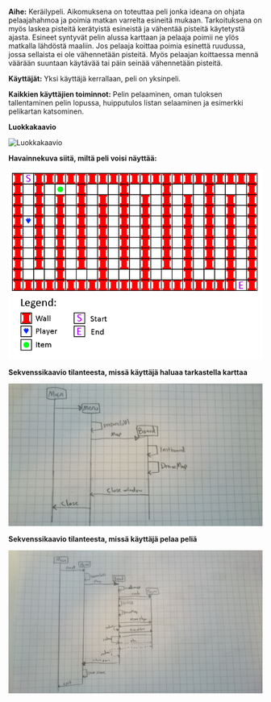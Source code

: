 **Aihe:** Keräilypeli. Aikomuksena on toteuttaa peli jonka ideana on ohjata pelaajahahmoa ja poimia matkan varrelta esineitä mukaan. Tarkoituksena on myös laskea pisteitä kerätyistä esineistä ja vähentää pisteitä käytetystä ajasta. Esineet syntyvät pelin alussa karttaan ja pelaaja poimii ne ylös matkalla lähdöstä maaliin. Jos pelaaja koittaa poimia esinettä ruudussa, jossa sellaista ei ole vähennetään pisteitä. Myös pelaajan koittaessa mennä väärään suuntaan käytävää tai päin seinää vähennetään pisteitä.

**Käyttäjät:** Yksi käyttäjä kerrallaan, peli on yksinpeli.

**Kaikkien käyttäjien toiminnot:** Pelin pelaaminen, oman tuloksen tallentaminen pelin lopussa, huipputulos listan selaaminen ja esimerkki pelikartan katsominen.
 
**Luokkakaavio**

![Luokkakaavio](https://raw.githubusercontent.com/ollikehy/CollectorGame/master/dokumentaatio/luokkakaavio.png)

**Havainnekuva siitä, miltä peli voisi näyttää:** 
 
![Havainnekuva pelistä](https://raw.githubusercontent.com/ollikehy/CollectorGame/master/dokumentaatio/havainnekuva.png)

**Sekvenssikaavio tilanteesta, missä käyttäjä haluaa tarkastella karttaa**

![Sekvenssi1](https://raw.githubusercontent.com/ollikehy/CollectorGame/master/dokumentaatio/sekvenssi1.JPG)

**Sekvenssikaavio tilanteesta, missä käyttäjä pelaa peliä**

![Sekvenssi2](https://raw.githubusercontent.com/ollikehy/CollectorGame/master/dokumentaatio/sekvenssi2.JPG)
